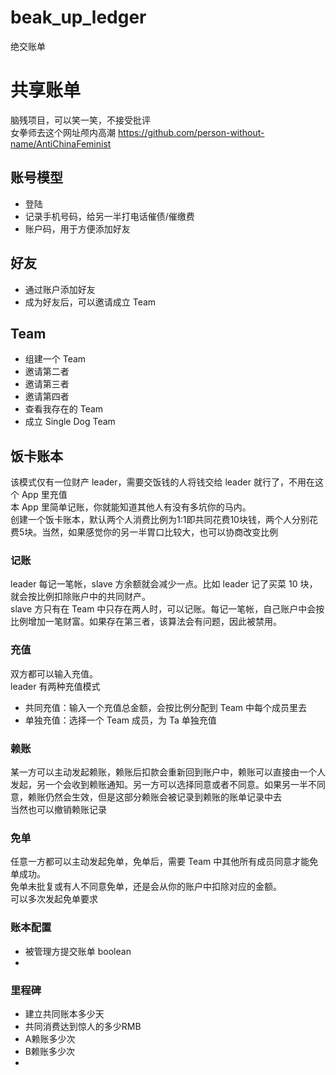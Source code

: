 # beak_up_ledger
绝交账单

# 共享账单
脑残项目，可以笑一笑，不接受批评  
女拳师去这个网址颅内高潮 https://github.com/person-without-name/AntiChinaFeminist 

## 账号模型
- 登陆
- 记录手机号码，给另一半打电话催债/催缴费
- 账户码，用于方便添加好友

## 好友
- 通过账户添加好友
- 成为好友后，可以邀请成立 Team

## Team
- 组建一个 Team
- 邀请第二者
- 邀请第三者
- 邀请第四者
- 查看我存在的 Team
- 成立 Single Dog Team


## 饭卡账本
该模式仅有一位财产 leader，需要交饭钱的人将钱交给 leader 就行了，不用在这个 App 里充值  
本 App 里简单记账，你就能知道其他人有没有多坑你的马内。  
创建一个饭卡账本，默认两个人消费比例为1:1即共同花费10块钱，两个人分别花费5块。当然，如果感觉你的另一半胃口比较大，也可以协商改变比例

### 记账
leader 每记一笔帐，slave 方余额就会减少一点。比如 leader 记了买菜 10 块，就会按比例扣除账户中的共同财产。  
slave 方只有在 Team 中只存在两人时，可以记账。每记一笔帐，自己账户中会按比例增加一笔财富。如果存在第三者，该算法会有问题，因此被禁用。  

### 充值
双方都可以输入充值。    
leader 有两种充值模式  
- 共同充值：输入一个充值总金额，会按比例分配到 Team 中每个成员里去
- 单独充值：选择一个 Team 成员，为 Ta 单独充值  

### 赖账
某一方可以主动发起赖账，赖账后扣款会重新回到账户中，赖账可以直接由一个人发起，另一个会收到赖账通知。另一方可以选择同意或者不同意。如果另一半不同意，赖账仍然会生效，但是这部分赖账会被记录到赖账的账单记录中去  
当然也可以撤销赖账记录

### 免单
任意一方都可以主动发起免单，免单后，需要 Team 中其他所有成员同意才能免单成功。    
免单未批复或有人不同意免单，还是会从你的账户中扣除对应的金额。  
可以多次发起免单要求

### 账本配置
- 被管理方提交账单 boolean
- 

### 里程碑
- 建立共同账本多少天
- 共同消费达到惊人的多少RMB
- A赖账多少次
- B赖账多少次
- 
